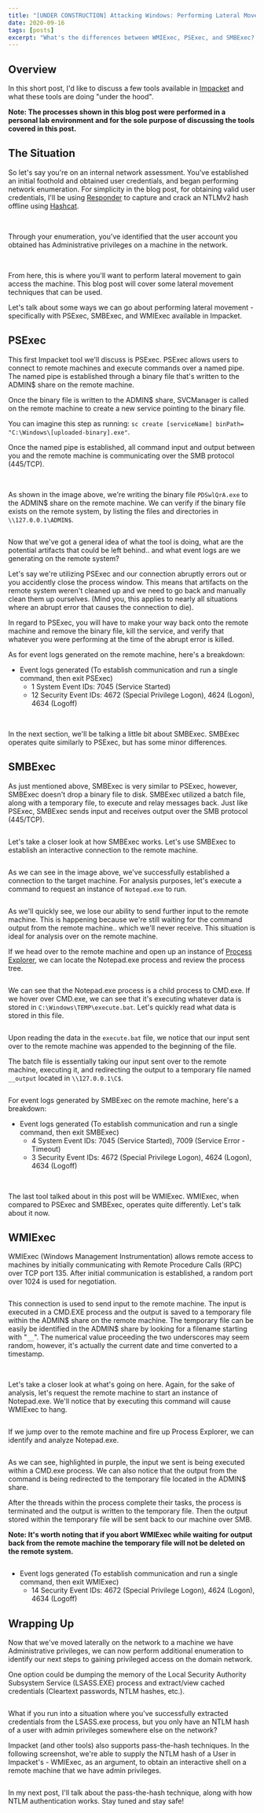 ```yaml
---
title: "[UNDER CONSTRUCTION] Attacking Windows: Performing Lateral Movement with Impacket"
date: 2020-09-16
tags: [posts]
excerpt: "What's the differences between WMIExec, PSExec, and SMBExec? Let's take a closer look at each of these tools and get a better understanding of what's happening when we execute them against a target."
---
```

Overview
---
In this short post, I'd like to discuss a few tools available in [Impacket](https://github.com/SecureAuthCorp/impacket) and what these tools are doing "under the hood".

__Note: The processes shown in this blog post were performed in a personal lab environment and for the sole purpose of discussing the tools covered in this post.__

The Situation
---
So let's say you're on an internal network assessment. You've established an initial foothold and obtained user credentials, and began performing network enumeration. For simplicity in the blog post, for obtaining valid user credentials, I'll be using [Responder](https://github.com/SpiderLabs/Responder) to capture and crack an NTLMv2 hash offline using [Hashcat](https://github.com/hashcat).

<img src="{{ site.url }}{{ site.baseurl }}/images/attacking-windows-impacket/responder.png" alt="">

<img src="{{ site.url }}{{ site.baseurl }}/images/attacking-windows-impacket/hashcat.png" alt="">

<img src="{{ site.url }}{{ site.baseurl }}/images/attacking-windows-impacket/begin-enum.png" alt="">

Through your enumeration, you've identified that the user account you obtained has Administrative privileges on a machine in the network. 

<img src="{{ site.url }}{{ site.baseurl }}/images/attacking-windows-impacket/find-localadminaccess-usera.png" alt="">

<img src="{{ site.url }}{{ site.baseurl }}/images/attacking-windows-impacket/powerview-clientA-admin.png" alt="">

From here, this is where you'll want to perform lateral movement to gain access the machine. This blog post will cover some lateral movement techniques that can be used. 

Let's talk about some ways we can go about performing lateral movement - specifically with PSExec, SMBExec, and WMIExec available in Impacket.

PSExec
---
This first Impacket tool we'll discuss is PSExec. PSExec allows users to connect to remote machines and execute commands over a named pipe. The named pipe is established through a binary file that's written to the ADMIN$ share on the remote machine. 

Once the binary file is written to the ADMIN$ share, SVCManager is called on the remote machine to create a new service pointing to the binary file. 

You can imagine this step as running: `sc create [serviceName] binPath= "C:\Windows\[uploaded-binary].exe"`.

Once the named pipe is established, all command input and output between you and the remote machine is communicating over the SMB protocol (445/TCP).

<img src="{{ site.url }}{{ site.baseurl }}/images/attacking-windows-impacket/psexec-diagram.png" alt="">

<img src="{{ site.url }}{{ site.baseurl }}/images/attacking-windows-impacket/psexec-cmd.png" alt="">

As shown in the image above, we're writing the binary file `PDSwlQrA.exe` to the ADMIN$ share on the remote machine. We can verify if the binary file exists on the remote system, by listing the files and directories in `\\127.0.0.1\ADMIN$`.

<img src="{{ site.url }}{{ site.baseurl }}/images/attacking-windows-impacket/psexec-binary.png" alt="">

Now that we've got a general idea of what the tool is doing, what are the potential artifacts that could be left behind.. and what event logs are we generating on the remote system?

Let's say we're utilizing PSExec and our connection abruptly errors out or you accidently close the process window. This means that artifacts on the remote system weren't cleaned up and we need to go back and manually clean them up ourselves. (Mind you, this applies to nearly all situations where an abrupt error that causes the connection to die).

In regard to PSExec, you will have to make your way back onto the remote machine and remove the binary file, kill the service, and verify that whatever you were performing at the time of the abrupt error is killed.

As for event logs generated on the remote machine, here's a breakdown:
- Event logs generated (To establish communication and run a single command, then exit PSExec)
	- 1 System Event IDs: 7045 (Service Started)
	- 12 Security Event IDs: 4672 (Special Privilege Logon), 4624 (Logon), 4634 (Logoff)

<img src="{{ site.url }}{{ site.baseurl }}/images/attacking-windows-impacket/psexec-eventlog-sys.png" alt="">

<img src="{{ site.url }}{{ site.baseurl }}/images/attacking-windows-impacket/psexec-eventlog-sec.png" alt="">

In the next section, we'll be talking a little bit about SMBExec. SMBExec operates quite similarly to PSExec, but has some minor differences.

SMBExec
---
As just mentioned above, SMBExec is very similar to PSExec, however, SMBExec doesn't drop a binary file to disk. SMBExec utilized a batch file, along with a temporary file, to execute and relay messages back. Just like PSExec, SMBExec sends input and receives output over the SMB protocol (445/TCP).

<img src="{{ site.url }}{{ site.baseurl }}/images/attacking-windows-impacket/smbexec-diagram.png" alt="">

Let's take a closer look at how SMBExec works. Let's use SMBExec to establish an interactive connection to the remote machine.

<img src="{{ site.url }}{{ site.baseurl }}/images/attacking-windows-impacket/smbexec-cmd.png" alt="">

As we can see in the image above, we've successfully established a connection to the target machine. For analysis purposes, let's execute a command to request an instance of `Notepad.exe` to run.

<img src="{{ site.url }}{{ site.baseurl }}/images/attacking-windows-impacket/smbexec-notepad-run.png" alt="">

As we'll quickly see, we lose our ability to send further input to the remote machine. This is happening because we're still waiting for the command output from the remote machine.. which we'll never receive. This situation is ideal for analysis over on the remote machine.

If we head over to the remote machine and open up an instance of [Process Explorer](https://docs.microsoft.com/en-us/sysinternals/downloads/process-explorer), we can locate the Notepad.exe process and review the process tree.

<img src="{{ site.url }}{{ site.baseurl }}/images/attacking-windows-impacket/smbexec-procexplorer.png" alt="">

We can see that the Notepad.exe process is a child process to CMD.exe. If we hover over CMD.exe, we can see that it's executing whatever data is stored in `C:\Windows\TEMP\execute.bat`. Let's quickly read what data is stored in this file.

<img src="{{ site.url }}{{ site.baseurl }}/images/attacking-windows-impacket/smbexec-notepad.png" alt="">

Upon reading the data in the `execute.bat` file, we notice that our input sent over to the remote machine was appended to the beginning of the file.

The batch file is essentially taking our input sent over to the remote machine, executing it, and redirecting the output to a temporary file named `__output` located in `\\127.0.0.1\C$`.

<img src="{{ site.url }}{{ site.baseurl }}/images/attacking-windows-impacket/smbexec-output.png" alt="">

For event logs generated by SMBExec on the remote machine, here's a breakdown:
- Event logs generated (To establish communication and run a single command, then exit SMBExec)
	- 4 System Event IDs: 7045 (Service Started), 7009 (Service Error - Timeout)
	- 3 Security Event IDs: 4672 (Special Privilege Logon), 4624 (Logon), 4634 (Logoff)

<img src="{{ site.url }}{{ site.baseurl }}/images/attacking-windows-impacket/smbexec-eventlogs.png" alt="">

<img src="{{ site.url }}{{ site.baseurl }}/images/attacking-windows-impacket/smbexec-eventlogs-sec.png" alt="">

The last tool talked about in this post will be WMIExec. WMIExec, when compared to PSExec and SMBExec, operates quite differently. Let's talk about it now.

WMIExec
---
WMIExec (Windows Management Instrumentation) allows remote access to machines by initially communicating with Remote Procedure Calls (RPC) over TCP port 135. After initial communication is established, a random port over 1024 is used for negotiation. 

<img src="{{ site.url }}{{ site.baseurl }}/images/attacking-windows-impacket/wmiexec-diagram.png" alt="">

This connection is used to send input to the remote machine. The input is executed in a CMD.EXE process and the output is saved to a temporary file within the ADMIN$ share on the remote machine. The temporary file can be easily be identified in the ADMIN$ share by looking for a filename starting with "`__`". The numerical value proceeding the two underscores may seem random, however, it's actually the current date and time converted to a timestamp.

<img src="{{ site.url }}{{ site.baseurl }}/images/attacking-windows-impacket/wmiexec-cmd.png" alt="">

<img src="{{ site.url }}{{ site.baseurl }}/images/attacking-windows-impacket/temp-file-wmiexec.png" alt="">

Let's take a closer look at what's going on here. Again, for the sake of analysis, let's request the remote machine to start an instance of Notepad.exe. We'll notice that by executing this command will cause WMIExec to hang.

<img src="{{ site.url }}{{ site.baseurl }}/images/attacking-windows-impacket/wmiexec-notepad.png" alt="">

If we jump over to the remote machine and fire up Process Explorer, we can identify and analyze Notepad.exe.

<img src="{{ site.url }}{{ site.baseurl }}/images/attacking-windows-impacket/procexplorer-wmiexec.png" alt="">

As we can see, highlighted in purple, the input we sent is being executed within a CMD.exe process. We can also notice that the output from the command is being redirected to the temporary file located in the ADMIN$ share.

After the threads within the process complete their tasks, the process is terminated and the output is written to the temporary file. Then the output stored within the temporary file will be sent back to our machine over SMB.

__Note: It's worth noting that if you abort WMIExec while waiting for output back from the remote machine the temporary file will not be deleted on the remote system.__

<img src="{{ site.url }}{{ site.baseurl }}/images/attacking-windows-impacket/wmiexec-eventlogs.png" alt="">

- Event logs generated (To establish communication and run a single command, then exit WMIExec)
	- 14 Security Event IDs: 4672 (Special Privilege Logon), 4624 (Logon), 4634 (Logoff)

Wrapping Up
---
Now that we've moved laterally on the network to a machine we have Administrative privileges, we can now perform additional enumeration to identify our next steps to gaining privileged access on the domain network.

One option could be dumping the memory of the Local Security Authority Subsystem Service (LSASS.EXE) process and extract/view cached credentials (Cleartext passwords, NTLM hashes, etc.).

<img src="{{ site.url }}{{ site.baseurl }}/images/attacking-windows-impacket/mimikatz.png" alt="">

What if you run into a situation where you've successfully extracted credentials from the LSASS.exe process, but you only have an NTLM hash of a user with admin privileges somewhere else on the network?

Impacket (and other tools) also supports pass-the-hash techniques. In the following screenshot, we're able to supply the NTLM hash of a User in Impacket's - WMIExec, as an argument, to obtain an interactive shell on a remote machine that we have admin privileges.

<img src="{{ site.url }}{{ site.baseurl }}/images/attacking-windows-impacket/wmiexec-pth.png" alt="">

In my next post, I'll talk about the pass-the-hash technique, along with how NTLM authentication works. Stay tuned and stay safe!

